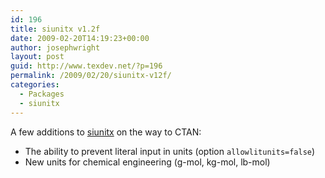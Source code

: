 ```yaml
---
id: 196
title: siunitx v1.2f
date: 2009-02-20T14:19:23+00:00
author: josephwright
layout: post
guid: http://www.texdev.net/?p=196
permalink: /2009/02/20/siunitx-v12f/
categories:
  - Packages
  - siunitx
---
```

A few additions to <a title="siunitx - A comprehensive (SI) units package" href="http://tug.ctan.org/cgi-bin/ctanPackageInformation.py?id=siunitx">siunitx</a> on the way to CTAN:
<ul>
	<li>The ability to prevent literal input in units (option <code>allowlitunits=false</code>)</li>
	<li>New units for chemical engineering (g-mol, kg-mol, lb-mol)</li>
</ul>